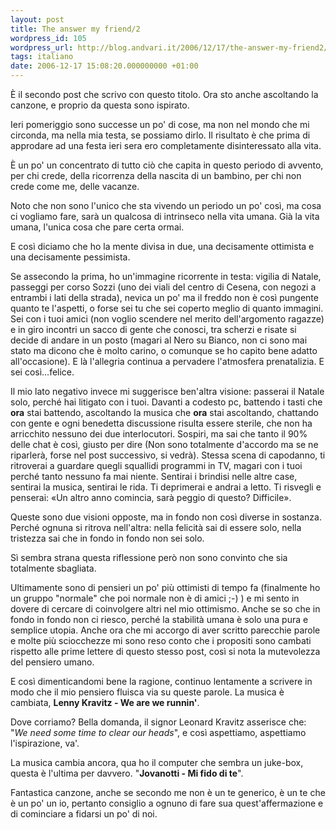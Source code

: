 ```yaml
---
layout: post
title: The answer my friend/2
wordpress_id: 105
wordpress_url: http://blog.andvari.it/2006/12/17/the-answer-my-friend2/
tags: italiano
date: 2006-12-17 15:08:20.000000000 +01:00
---
```

È il secondo post che scrivo con questo titolo. Ora sto anche ascoltando la canzone, e proprio da questa sono ispirato.

Ieri pomeriggio sono successe un po' di cose, ma non nel mondo che mi circonda, ma nella mia testa, se possiamo dirlo. Il risultato è che prima di approdare ad una festa ieri sera ero completamente disinteressato alla vita.

È un po' un concentrato di tutto ciò che capita in questo periodo di avvento, per chi crede, della ricorrenza della nascita di un bambino, per chi non crede come me, delle vacanze.

Noto che non sono l'unico che sta vivendo un periodo un po' così, ma cosa ci vogliamo fare, sarà un qualcosa di intrinseco nella vita umana. Già la vita umana, l'unica cosa che pare certa ormai.

E così diciamo che ho la mente divisa in due, una decisamente ottimista e una decisamente pessimista.

Se assecondo la prima, ho un'immagine ricorrente in testa: vigilia di Natale, passeggi per corso Sozzi (uno dei viali del centro di Cesena, con negozi a entrambi i lati della strada), nevica un po' ma il freddo non è così pungente quanto te l'aspetti, o forse sei tu che sei coperto meglio di quanto immagini. Sei con i tuoi amici (non voglio scendere nel merito dell'argomento ragazze) e in giro incontri un sacco di gente che conosci, tra scherzi e risate si decide di andare in un posto (magari al Nero su Bianco, non ci sono mai stato ma dicono che è molto carino, o comunque se ho capito bene adatto all'occasione). E là l'allegria continua a pervadere l'atmosfera prenatalizia. E sei così...felice.

Il mio lato negativo invece mi suggerisce ben'altra visione: passerai il Natale solo, perché hai litigato con i tuoi. Davanti a codesto pc, battendo i tasti che <strong>ora</strong> stai battendo, ascoltando la musica che <strong>ora</strong> stai ascoltando, chattando con gente e ogni benedetta discussione risulta essere sterile, che non ha arricchito nessuno dei due interlocutori. Sospiri, ma sai che tanto il 90% delle chat è così, giusto per dire (Non sono totalmente d'accordo ma se ne riparlerà, forse nel post successivo, si vedrà). Stessa scena di capodanno, ti ritroverai a guardare quegli squallidi programmi in TV, magari con i tuoi perché tanto nessuno fa mai niente. Sentirai i brindisi nelle altre case, sentirai la musica, sentirai le rida. Ti deprimerai e andrai a letto. Ti risvegli e penserai: «Un altro anno comincia, sarà peggio di questo? Difficile».

Queste sono due visioni opposte, ma in fondo non così diverse in sostanza. Perché ognuna si ritrova nell'altra: nella felicità sai di essere solo, nella tristezza sai che in fondo in fondo non sei solo.

Sì sembra strana questa riflessione però non sono convinto che sia totalmente sbagliata.

Ultimamente sono di pensieri un po' più ottimisti di tempo fa (finalmente ho un gruppo "normale" che poi normale non è di amici ;-) ) e mi sento in dovere di cercare di coinvolgere altri nel mio ottimismo. Anche se so che in fondo in fondo non ci riesco, perché la stabilità umana è solo una pura e semplice utopia. Anche ora che mi accorgo di aver scritto parecchie parole e molte più sciocchezze mi sono reso conto che i propositi sono cambati rispetto alle prime lettere di questo stesso post, così si nota la mutevolezza del pensiero umano.

E così dimenticandomi bene la ragione, continuo lentamente a scrivere in modo che il mio pensiero fluisca via su queste parole. La musica è cambiata, <strong>Lenny Kravitz - We are we runnin'</strong>.

Dove corriamo? Bella domanda, il signor Leonard Kravitz asserisce che: "<em>We need some time to clear our heads</em>", e così aspettiamo, aspettiamo l'ispirazione, va'.

La musica cambia ancora, qua ho il computer che sembra un juke-box, questa è l'ultima per davvero. "<strong>Jovanotti - Mi fido di te</strong>".

Fantastica canzone, anche se secondo me non è un te generico, è un te che è un po' un io, pertanto consiglio a ognuno di fare sua quest'affermazione e di cominciare a fidarsi un po' di noi.
